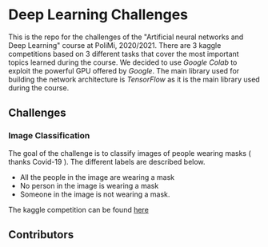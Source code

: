 # Deep Learning Challenges
This is the repo for the challenges of the "Artificial neural networks and Deep Learning" course at PoliMi, 2020/2021.
There are 3 kaggle competitions based on 3 different tasks that cover the most important topics learned during the course. We decided to use *Google Colab* to exploit the powerful GPU offered by *Google*. The main library used for building the network architecture is *TensorFlow* as it is the main library used during the course.

## Challenges ##

### Image Classification  ###

The goal of the challenge is to classify images of people wearing masks ( thanks Covid-19 ). The different labels are described below.
* All the people in the image are wearing a mask 
* No person in the image is wearing a mask
* Someone in the image is not wearing a mask.

The kaggle competition can be found [here](https://www.kaggle.com/c/artificial-neural-networks-and-deep-learning-2020/)

 ## Contributors ##
